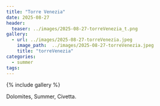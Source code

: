 ```yaml
---
title: "Torre Venezia"
date: 2025-08-27
header:
  teaser: ../images/2025-08-27-torreVenezia_t.png
gallery:
  - url: ../images/2025-08-27-torreVenezia.jpeg
    image_path:  ../images/2025-08-27-torreVenezia.jpeg
    title: "torreVenezia"
categories:
  - summer
tags:
---
```


{% include gallery %}

Dolomites, Summer, Civetta.
